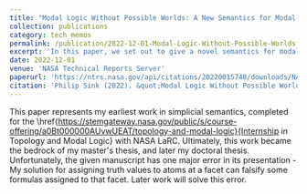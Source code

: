 ```yaml
---
title: "Modal Logic Without Possible Worlds: A New Semantics for Modal Logic in Simplicial Complexes"
collection: publications
category: tech memos
permalink: /publication/2022-12-01-Modal-Logic-Without-Possible-Worlds
excerpt: 'In this paper, we set out to give a novel semantics for modal logic in simplicial complexes. The motivation for this semantics will be first the replacement of possible worlds with the idea of an ``agent perspective''. After exploring some of the philosophical implications of such a move, we give a semantics based around this idea. Following this, we explore some of the more interesting consequences of such a system, in particular the soundness of an unusual axiom we call NU^*. After giving soundness and completeness, we conclude by exploring ways to weaken this axiom in our semantics.'
date: 2022-12-01
venue: 'NASA Technical Reports Server'
paperurl: 'https://ntrs.nasa.gov/api/citations/20220015748/downloads/NASA-TM-20220015748.pdf'
citation: 'Philip Sink (2022). &quot;Modal Logic Without Possible Worlds: A New Semantics for Modal Logic in Simplicial Complexes&quot; <i>NASA Technical Reports Server</i>'
---
```


This paper represents my earliest work in simplicial semantics, completed for the \href{https://stemgateway.nasa.gov/public/s/course-offering/a0Bt000000AUvwUEAT/topology-and-modal-logic}{Internship in Topology and Modal Logic} with NASA LaRC. Ultimately, this work became the bedrock of my master's thesis, and later my doctoral thesis. Unfortunately, the given manuscript has one major error in its presentation - My solution for assigning truth values to atoms at a facet can falsify some formulas assigned to that facet. Later work will solve this error.
